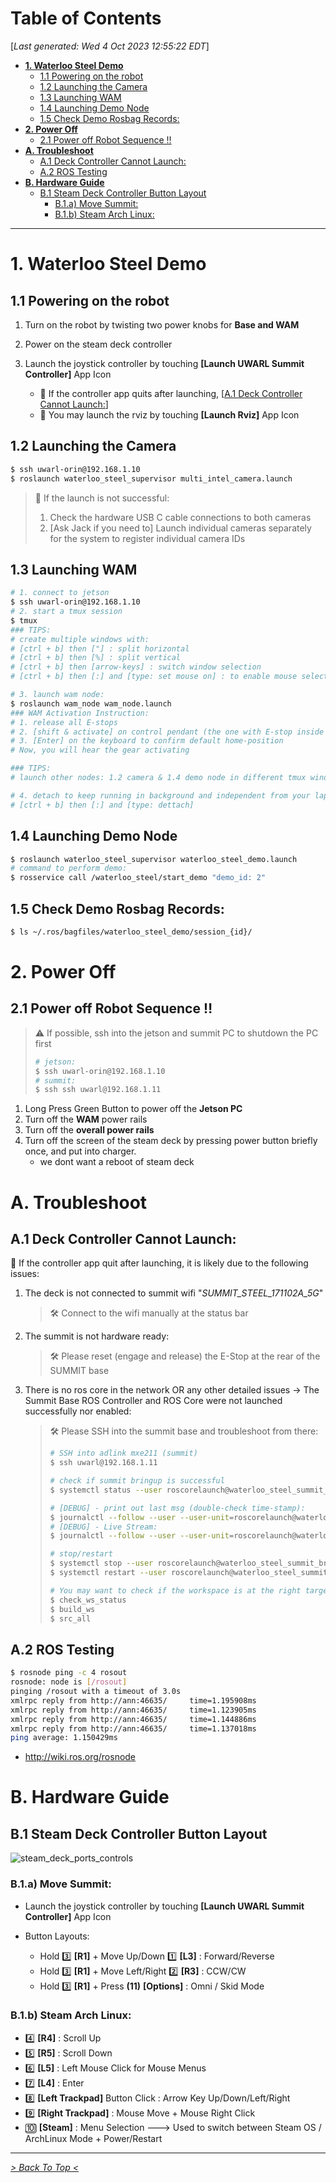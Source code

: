 <toc>

# Table of Contents
[*Last generated: Wed  4 Oct 2023 12:55:22 EDT*]
- [**1. Waterloo Steel Demo**](#1-Waterloo-Steel-Demo)
  - [1.1 Powering on the robot](#11-Powering-on-the-robot)
  - [1.2 Launching the Camera](#12-Launching-the-Camera)
  - [1.3 Launching WAM](#13-Launching-WAM)
  - [1.4 Launching Demo Node](#14-Launching-Demo-Node)
  - [1.5 Check Demo Rosbag Records:](#15-Check-Demo-Rosbag-Records)
- [**2. Power Off**](#2-Power-Off)
  - [2.1 Power off Robot Sequence ‼️](#21-Power-off-Robot-Sequence-)
- [**A. Troubleshoot**](#A-Troubleshoot)
  - [A.1 Deck Controller Cannot Launch:](#A1-Deck-Controller-Cannot-Launch)
  - [A.2 ROS Testing](#A2-ROS-Testing)
- [**B. Hardware Guide**](#B-Hardware-Guide)
  - [B.1 Steam Deck Controller Button Layout](#B1-Steam-Deck-Controller-Button-Layout)
    - [B.1.a) Move Summit:](#B1a-Move-Summit)
    - [B.1.b) Steam Arch Linux:](#B1b-Steam-Arch-Linux)

---
</toc>


# 1. Waterloo Steel Demo

## 1.1 Powering on the robot

1. Turn on the robot by twisting two power knobs for **Base and WAM**
2. Power on the steam deck controller
3. Launch the joystick controller by touching **[Launch UWARL Summit Controller]** App Icon

   - 🚨 If the controller app quits after launching,  [[A.1 Deck Controller Cannot Launch:](#A1-Deck-Controller-Cannot-Launch)]
   - :notebook: You may launch the rviz by touching **[Launch Rviz]** App Icon

## 1.2 Launching the Camera

```bash
$ ssh uwarl-orin@192.168.1.10
$ roslaunch waterloo_steel_supervisor multi_intel_camera.launch
```

> 🚨 If the launch is not successful:
>
> 1. Check the hardware USB C cable connections to both cameras
> 2. [Ask Jack if you need to] Launch individual cameras separately for the system to register individual camera IDs

## 1.3 Launching WAM

```bash
# 1. connect to jetson
$ ssh uwarl-orin@192.168.1.10
# 2. start a tmux session
$ tmux 
### TIPS:
# create multiple windows with:
# [ctrl + b] then ["] : split horizontal
# [ctrl + b] then [%] : split vertical
# [ctrl + b] then [arrow-keys] : switch window selection
# [ctrl + b] then [:] and [type: set mouse on] : to enable mouse selection and scroll and window adjustment

# 3. launch wam node:
$ roslaunch wam_node wam_node.launch
### WAM Activation Instruction:
# 1. release all E-stops
# 2. [shift & activate] on control pendant (the one with E-stop inside the cabinet)
# 3. [Enter] on the keyboard to confirm default home-position
# Now, you will hear the gear activating

### TIPS:
# launch other nodes: 1.2 camera & 1.4 demo node in different tmux windows

# 4. detach to keep running in background and independent from your laptop terminal:
# [ctrl + b] then [:] and [type: dettach]
```

## 1.4 Launching Demo Node

```bash
$ roslaunch waterloo_steel_supervisor waterloo_steel_demo.launch
# command to perform demo:
$ rosservice call /waterloo_steel/start_demo "demo_id: 2"
```

## 1.5 Check Demo Rosbag Records:

```bash
$ ls ~/.ros/bagfiles/waterloo_steel_demo/session_{id}/
```

# 2. Power Off

## 2.1 Power off Robot Sequence ‼️ 

> :warning: If possible, ssh into the jetson and summit PC to shutdown the PC first
>
> ```bash
> # jetson:
> $ ssh uwarl-orin@192.168.1.10
> # summit:
> $ ssh ssh uwarl@192.168.1.11
> ```

1. Long Press Green Button to power off the **Jetson PC**
2. Turn off the **WAM** power rails 
3. Turn off the **overall power rails** 
4. Turn off the screen of the steam deck by pressing power button briefly once, and put into charger.
   - we dont want a reboot of steam deck

# A. Troubleshoot

## A.1 Deck Controller Cannot Launch:

🚨 If the controller app quit after launching, it is likely due to the following issues:

 1.  The deck is not connected to summit wifi "*SUMMIT_STEEL_171102A_5G*"

     > 🛠️ Connect to the wifi manually at the status bar

 2.  The summit is not hardware ready:

     > 🛠️ Please reset (engage and release) the E-Stop at the rear of the SUMMIT base

 3.  There is no ros core in the network OR any other detailed issues → The Summit Base ROS Controller and ROS Core were not launched successfully nor enabled:

     > 🛠️ Please SSH into the summit base and troubleshoot from there:
     >
     > ```bash
     > # SSH into adlink mxe211 (summit)
     > $ ssh uwarl@192.168.1.11
     > 
     > # check if summit bringup is successful
     > $ systemctl status --user roscorelaunch@waterloo_steel_summit_bringup:waterloo_steel_summit.launch
     > 
     > # [DEBUG] - print out last msg (double-check time-stamp):
     > $ journalctl --follow --user --user-unit=roscorelaunch@waterloo_steel_summit_bringup:waterloo_steel_summit.launch.service > log.txt
     > # [DEBUG] - Live Stream:
     > $ journalctl --follow --user --user-unit=roscorelaunch@waterloo_steel_summit_bringup:waterloo_steel_summit.launch.service
     > 
     > # stop/restart
     > $ systemctl stop --user roscorelaunch@waterloo_steel_summit_bringup:waterloo_steel_summit.launch
     > $ systemctl restart --user roscorelaunch@waterloo_steel_summit_bringup:waterloo_steel_summit.launch
     > 
     > # You may want to check if the workspace is at the right target, and built successfully:
     > $ check_ws_status
     > $ build_ws
     > $ src_all
     > ```



## A.2 ROS Testing

```bash
$ rosnode ping -c 4 rosout
rosnode: node is [/rosout]
pinging /rosout with a timeout of 3.0s
xmlrpc reply from http://ann:46635/     time=1.195908ms
xmlrpc reply from http://ann:46635/     time=1.123905ms
xmlrpc reply from http://ann:46635/     time=1.144886ms
xmlrpc reply from http://ann:46635/     time=1.137018ms
ping average: 1.150429ms
```

- http://wiki.ros.org/rosnode

# B. Hardware Guide

## B.1 Steam Deck Controller Button Layout

![steam_deck_ports_controls](resources/steam_deck_ports_controls.jpg)

### B.1.a) Move Summit:

- Launch the joystick controller by touching **[Launch UWARL Summit Controller]** App Icon

- Button Layouts:
  - Hold :three: **[R1]**  + Move Up/Down :one: **[L3]** : Forward/Reverse
  - Hold :three: **[R1]**  + Move Left/Right :two: **[R3]** : CCW/CW
  - Hold :three: **[R1]**  + Press **(11)** **[Options]** : Omni / Skid Mode

### B.1.b) Steam Arch Linux:

- :four: **[R4]** : Scroll Up
- :five: **[R5]** : Scroll Down
- :six: **[L5]** : Left Mouse Click for Mouse Menus
- :seven: **[L4]** : Enter 
- :eight: **[Left Trackpad]**  Button Click : Arrow Key Up/Down/Left/Right
- 9️⃣ **[Right Trackpad]** : Mouse Move +  Mouse Right Click
- :keycap_ten: **[Steam]** : Menu Selection ---> Used to switch between Steam OS / ArchLinux Mode + Power/Restart








<eof>

---
[*> Back To Top <*](#Table-of-Contents)
</eof>